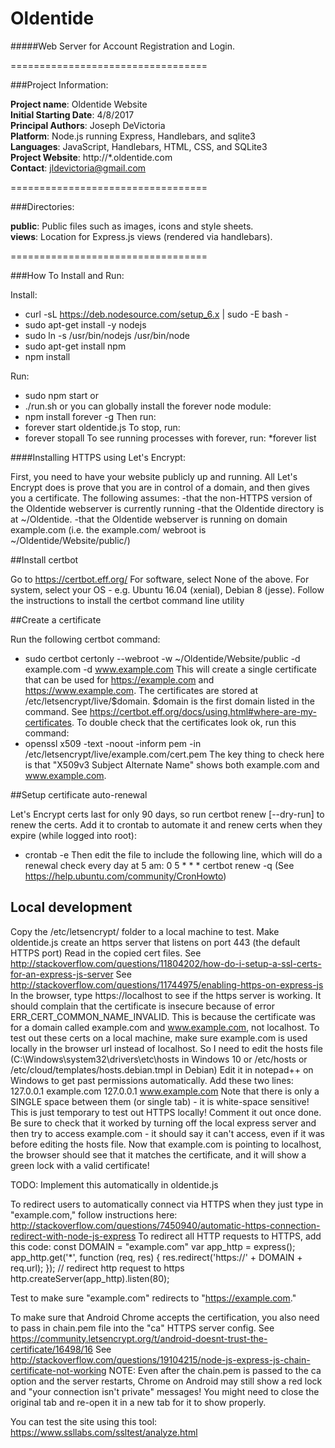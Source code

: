 # Oldentide

#####Web Server for Account Registration and Login.

==================================

###Project Information:

**Project name**: Oldentide Website<br>
**Initial Starting Date**: 4/8/2017<br>
**Principal Authors**: Joseph DeVictoria<br>
**Platform**: Node.js running Express, Handlebars, and sqlite3<br>
**Languages**: JavaScript, Handlebars, HTML, CSS, and SQLite3<br>
**Project Website**: http://*.oldentide.com<br>
**Contact**: jldevictoria@gmail.com

==================================

###Directories:

**public**:             Public files such as images, icons and style sheets.<br>
**views**:              Location for Express.js views (rendered via handlebars).<br>

==================================

###How To Install and Run:

Install:

* curl -sL https://deb.nodesource.com/setup_6.x | sudo -E bash -
* sudo apt-get install -y nodejs
* sudo ln -s /usr/bin/nodejs /usr/bin/node
* sudo apt-get install npm
* npm install

Run:

* sudo npm start
or
* ./run.sh
or
you can globally install the forever node module:
* npm install forever -g
Then run:
* forever start oldentide.js
To stop, run:
* forever stopall
To see running processes with forever, run:
*forever list



####Installing HTTPS using Let's Encrypt:

First, you need to have your website publicly up and running.
All Let's Encrypt does is prove that you are in control of a domain, and then gives you a certificate.
The following assumes:
-that the non-HTTPS version of the Oldentide webserver is currently running
-that the Oldentide directory is at ~/Oldentide.
-that the Oldentide webserver is running on domain example.com (i.e. the example.com/ webroot is ~/Oldentide/Website/public/)

##Install certbot

Go to https://certbot.eff.org/
For software, select None of the above.
For system, select your OS - e.g. Ubuntu 16.04 (xenial), Debian 8 (jesse).
Follow the instructions to install the certbot command line utility

##Create a certificate

Run the following certbot command:
* sudo certbot certonly --webroot -w ~/Oldentide/Website/public -d example.com -d www.example.com
This will create a single certificate that can be used for https://example.com and https://www.example.com.
The certificates are stored at /etc/letsencrypt/live/$domain.
$domain is the first domain listed in the command.
See https://certbot.eff.org/docs/using.html#where-are-my-certificates.
To double check that the certificates look ok, run this command:
* openssl x509 -text -noout -inform pem -in /etc/letsencrypt/live/example.com/cert.pem
The key thing to check here is that "X509v3 Subject Alternate Name" shows both example.com and www.example.com.

##Setup certificate auto-renewal

Let's Encrypt certs last for only 90 days, so run certbot renew [--dry-run] to renew the certs.
Add it to crontab to automate it and renew certs when they expire (while logged into root):
* crontab -e
Then edit the file to include the following line, which will do a renewal check every day at 5 am:
0 5 * * * certbot renew -q
(See https://help.ubuntu.com/community/CronHowto)


## Local development

Copy the /etc/letsencrypt/ folder to a local machine to test.
Make oldentide.js create an https server that listens on port 443 (the default HTTPS port)
Read in the copied cert files.
See http://stackoverflow.com/questions/11804202/how-do-i-setup-a-ssl-certs-for-an-express-js-server
See http://stackoverflow.com/questions/11744975/enabling-https-on-express-js
In the browser, type https://localhost to see if the https server is working.
It should complain that the certificate is insecure because of error ERR_CERT_COMMON_NAME_INVALID.
This is because the certificate was for a domain called example.com and www.example.com, not localhost.
To test out these certs on a local machine, make sure example.com is used locally in the browser url instead of localhost.
So I need to edit the hosts file (C:\Windows\system32\drivers\etc\hosts in Windows 10 or /etc/hosts or /etc/cloud/templates/hosts.debian.tmpl in Debian)
Edit it in notepad++ on Windows to get past permissions automatically.
Add these two lines:
    127.0.0.1 example.com
    127.0.0.1 www.example.com
Note that there is only a SINGLE space between them (or single tab) - it is white-space sensitive!
This is just temporary to test out HTTPS locally! Comment it out once done.
Be sure to check that it worked by turning off the local express server and then try to access example.com - it should say it can't access, even if it was before editing the hosts file.
Now that example.com is pointing to localhost, the browser should see that it matches the certificate, and it will show a green lock with a valid certificate!


TODO: Implement this automatically in oldentide.js

To redirect users to automatically connect via HTTPS when they just type in "example.com," follow instructions here:
http://stackoverflow.com/questions/7450940/automatic-https-connection-redirect-with-node-js-express
To redirect all HTTP requests to HTTPS, add this code:
    const DOMAIN = "example.com"
    var app_http = express();
    app_http.get('*', function (req, res) {
        res.redirect('https://' + DOMAIN + req.url);
    });
    // redirect http request to https
    http.createServer(app_http).listen(80);

Test to make sure "example.com" redirects to "https://example.com."

To make sure that Android Chrome accepts the certification, you also need to pass in chain.pem file into the "ca" HTTPS server config.
See https://community.letsencrypt.org/t/android-doesnt-trust-the-certificate/16498/16
See http://stackoverflow.com/questions/19104215/node-js-express-js-chain-certificate-not-working
NOTE: Even after the chain.pem is passed to the ca option and the server restarts,
Chrome on Android may still show a red lock and "your connection isn't private" messages!
You might need to close the original tab and re-open it in a new tab for it to show properly.

You can test the site using this tool:
    https://www.ssllabs.com/ssltest/analyze.html

